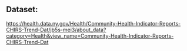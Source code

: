 ## Dataset: 
https://health.data.ny.gov/Health/Community-Health-Indicator-Reports-CHIRS-Trend-Dat/jb5s-mei3/about_data?category=Health&view_name=Community-Health-Indicator-Reports-CHIRS-Trend-Dat
